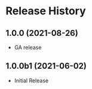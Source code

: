 # Release History

## 1.0.0 (2021-08-26)

 - GA release

## 1.0.0b1 (2021-06-02)

* Initial Release
